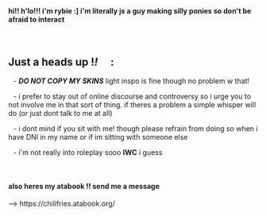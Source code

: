 </br>
<h4>hi!! h'lo!!! i'm rybie :]  i'm literally js a guy making silly ponies so don't be afraid to interact</h4>

⠀<h2> **Just a heads up** !*!* ⠀ : </h2>


⠀- ***DO NOT COPY MY SKINS*** light inspo is fine though no problem w that!

⠀- i prefer to stay out of online discourse and controversy so i urge you to not involve me in that sort of thing. if theres a problem a simple whisper will do (or just dont talk to me at all)

⠀- i dont mind if you sit with me! though please refrain from doing so when i have DNI in my name or if im sitting with someone else

⠀- i'm not really into roleplay sooo **IWC** i guess

</br>
<h4>also heres my ‎‎atabook !! send me a message </h4>
--> https://chilifries.atabook.org/
</br>
